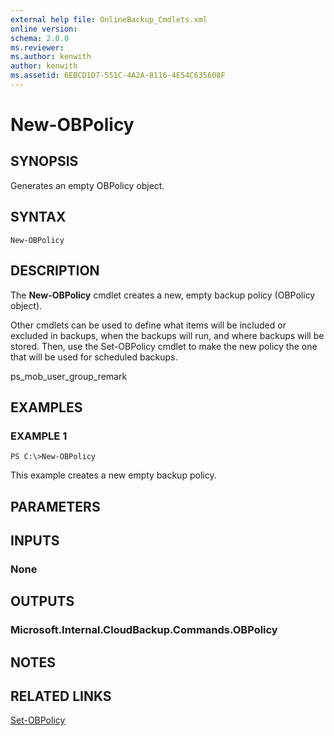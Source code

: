```yaml
---
external help file: OnlineBackup_Cmdlets.xml
online version: 
schema: 2.0.0
ms.reviewer:
ms.author: kenwith
author: kenwith
ms.assetid: 6EBCD1D7-551C-4A2A-8116-4E54C635608F
---
```


# New-OBPolicy

## SYNOPSIS
Generates an empty OBPolicy object.

## SYNTAX

```
New-OBPolicy
```

## DESCRIPTION
The **New-OBPolicy** cmdlet creates a new, empty backup policy (OBPolicy object).

Other cmdlets can be used to define what items will be included or excluded in backups, when the backups will run, and where backups will be stored.
Then, use the Set-OBPolicy cmdlet to make the new policy the one that will be used for scheduled backups.

ps_mob_user_group_remark

## EXAMPLES

### EXAMPLE 1
```
PS C:\>New-OBPolicy
```

This example creates a new empty backup policy.

## PARAMETERS

## INPUTS

### None

## OUTPUTS

### Microsoft.Internal.CloudBackup.Commands.OBPolicy

## NOTES

## RELATED LINKS

[Set-OBPolicy](./Set-OBPolicy.md)

